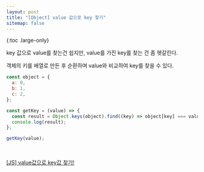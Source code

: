 ```yaml
---
layout: post
title: "[Object] value 값으로 key 찾기"
sitemap: false
---
```


{:toc .large-only}

key 값으로 value를 찾는건 쉽지만, value를 가진 key를 찾는 건 좀 헷갈린다.

객체의 키를 배열로 만든 후 순환하며 value와 비교하여 key를 찾을 수 있다.

```js
const object = {
  a: 0,
  b: 1,
  c: 2,
};

const getKey = (value) => {
  const result = Object.keys(object).find((key) => object[key] === value);
  console.log(result);
};

getKey(value);
```

<br/>

[[JS] value값으로 key값 찾기!](https://velog.io/@try_catch/JS-value%EA%B0%92%EC%9C%BC%EB%A1%9C-key%EA%B0%92-%EC%B0%BE%EA%B8%B0)
